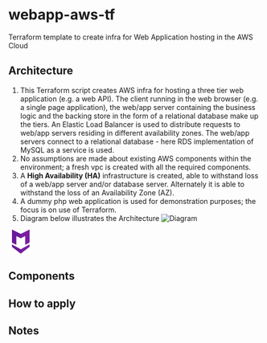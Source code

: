 # webapp-aws-tf
Terraform template to create infra for Web Application hosting in the AWS Cloud

## Architecture
1. This Terraform script creates AWS infra for hosting a three tier web application (e.g. a web API). The client running in the web browser (e.g. a single page application), the web/app server containing the business logic and the backing store in the form of a relational database make up the tiers. An Elastic Load Balancer is used to distribute requests to web/app servers residing in different availability zones. The web/app servers connect to a relational database - here RDS implementation of MySQL as a service is used.
2. No assumptions are made about existing AWS components within the environment; a fresh vpc is created with all the required components.
3. A **High Availability (HA)** infrastructure is created, able to withstand loss of a web/app server and/or database server. Alternately it is able to withstand the loss of an Availability Zone (AZ).
4. A dummy php web application is used for demonstration purposes; the focus is on use of Terraform. 
5. Diagram below illustrates the Architecture
![Diagram](https://trf18a.github.io/TerraformArch.jpg "Diagram")

![alt text](https://github.com/adam-p/markdown-here/raw/master/src/common/images/icon48.png "Logo Title Text 1")

## Components




## How to apply

## Notes

